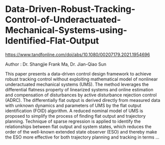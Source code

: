 # Data-Driven-Robust-Tracking-Control-of-Underactuated-Mechanical-Systems-using-Identified-Flat-Output

https://www.tandfonline.com/doi/abs/10.1080/00207179.2021.1954696

Author : Dr. Shangjie Frank Ma,  Dr. Jian-Qiao Sun

This paper presents a data-driven control design framework to achieve robust tracking control without exploiting mathematical model of nonlinear underactuated mechanical systems (UMS). The method leverages the differential flatness property of linearized systems and online estimation and compensation of disturbances by active disturbance rejection control (ADRC). The differentially flat output is derived directly from measured data with unknown dynamics and parameters of UMS by the flat output identification (FOID) algorithm. A reduced nominal model of UMS is proposed to simplify the process of finding flat output and trajectory planning. Technique of sparse regression is applied to identify the relationships between flat output and system states, which reduces the order of the well-known extended state observer (ESO) and thereby make the ESO more effective for both trajectory planning and tracking in terms …
